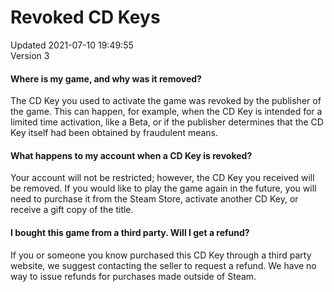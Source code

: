 # Revoked CD Keys
Updated 2021-07-10 19:49:55  
Version 3  

#### Where is my game, and why was it removed?
The CD Key you used to activate the game was revoked by the publisher of the game. This can happen, for example, when the CD Key is intended for a limited time activation, like a Beta, or if the publisher determines that the CD Key itself had been obtained by fraudulent means.  
  
#### What happens to my account when a CD Key is revoked?
Your account will not be restricted; however, the CD Key you received will be removed. If you would like to play the game again in the future, you will need to purchase it from the Steam Store, activate another CD Key, or receive a gift copy of the title.  
  
#### I bought this game from a third party. Will I get a refund?
If you or someone you know purchased this CD Key through a third party website, we suggest contacting the seller to request a refund. We have no way to issue refunds for purchases made outside of Steam.